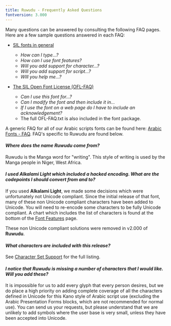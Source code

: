 ```yaml
---
title: Ruwudu - Frequently Asked Questions
fontversion: 3.000
---
```


Many questions can be answered by consulting the following FAQ pages. Here are a few sample questions answered in each FAQ:

- [SIL fonts in general](http://software.sil.org/fonts/faq)
    - *How can I type...?*
    - *How can I use font features?*
    - *Will you add support for character...?*
    - *Will you add support for script...?*
    - *WIll you help me...?*

- [The SIL Open Font License (OFL-FAQ)](https://scripts.sil.org/OFL-FAQ_web)
    - *Can I use this font for...?*
    - *Can I modify the font and then include it in...*
    - *If I use the font on a web page do I have to include an acknowledgement?*
    - The full OFL-FAQ.txt is also included in the font package.

A generic FAQ for all of our Arabic scripts fonts can be found here: [Arabic Fonts - FAQ](http://software.sil.org/arabicfonts/support/faq/). FAQ's specific to Ruwudu are found below.

#### *Where does the name Ruwudu come from?*

Ruwudu is the Manga word for "writing". This style of writing is used by the Manga people in Niger, West Africa. 

#### *I used **Alkalami Light** which included a hacked encoding. What are the codepoints I should convert from and to?*

If you used **Alkalami Light**, we made some decisions which were unfortunately not Unicode compliant. Since the initial release of that font, many of these non Unicode compliant characters have been added to Unicode. You will need to re-encode some characters to be fully Unicode compliant. A chart which includes the list of characters is found at the bottom of the [Font Features](features.md) page.

These non Unicode compliant solutions were removed in v2.000 of **Ruwudu**.


#### *What characters are included with this release?*

See [Character Set Support](charset.md) for the full listing.

#### *I notice that Ruwudu is missing a number of characters that I would like. Will you add these?*

It is impossible for us to add every glyph that every person desires, but we do place a high priority on adding complete coverage of all the characters defined in Unicode for this Kano style of Arabic script use (excluding the Arabic Presentation Forms blocks, which are not recommended for normal use). You can send us your requests, but please understand that we are unlikely to add symbols where the user base is very small, unless they have been accepted into Unicode.

